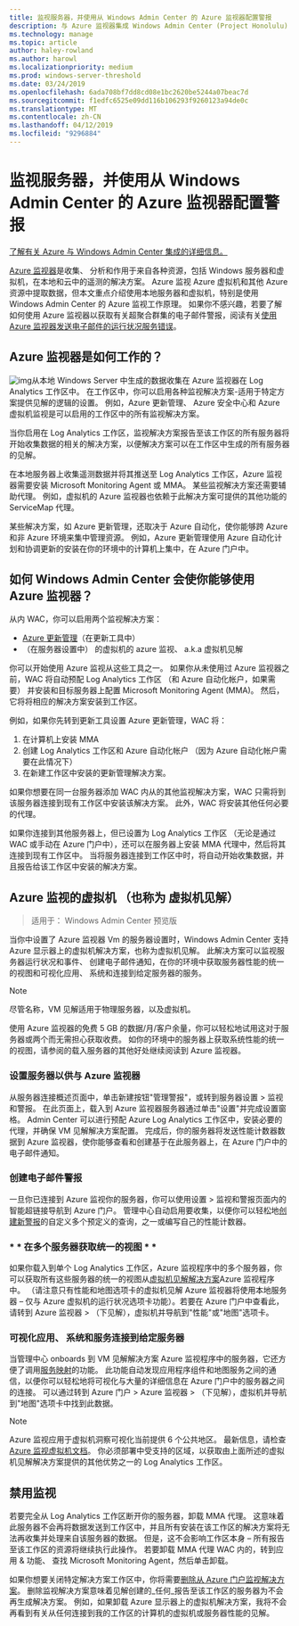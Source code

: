 ```yaml
---
title: 监视服务器，并使用从 Windows Admin Center 的 Azure 监视器配置警报
description: 与 Azure 监视器集成 Windows Admin Center (Project Honolulu)
ms.technology: manage
ms.topic: article
author: haley-rowland
ms.author: harowl
ms.localizationpriority: medium
ms.prod: windows-server-threshold
ms.date: 03/24/2019
ms.openlocfilehash: 6ada708bf7dd8cd08e1bc2620be5244a07beac7d
ms.sourcegitcommit: f1edfc6525e09dd116b106293f9260123a94de0c
ms.translationtype: MT
ms.contentlocale: zh-CN
ms.lasthandoff: 04/12/2019
ms.locfileid: "9296884"
---
```

# 监视服务器，并使用从 Windows Admin Center 的 Azure 监视器配置警报

[了解有关 Azure 与 Windows Admin Center 集成的详细信息。](../plan/azure-integration-options.md)

[Azure 监视器](https://docs.microsoft.com/azure/azure-monitor/overview)是收集、 分析和作用于来自各种资源，包括 Windows 服务器和虚拟机，在本地和云中的遥测的解决方案。 Azure 监视 Azure 虚拟机和其他 Azure 资源中提取数据，但本文重点介绍使用本地服务器和虚拟机，特别是使用 Windows Admin Center 的 Azure 监视工作原理。 如果你不感兴趣，若要了解如何使用 Azure 监视器以获取有关超聚合群集的电子邮件警报，阅读有关[使用 Azure 监视器发送电子邮件的运行状况服务错误](https://docs.microsoft.com/windows-server/storage/storage-spaces/configure-azure-monitor)。

## Azure 监视器是如何工作的？
![img](../media/azure-monitor-diagram.png)从本地 Windows Server 中生成的数据收集在 Azure 监视器在 Log Analytics 工作区中。 在工作区中，你可以启用各种监视解决方案-适用于特定方案提供见解的逻辑的设置。 例如，Azure 更新管理、 Azure 安全中心和 Azure 虚拟机监视是可以启用的工作区中的所有监视解决方案。 

当你启用在 Log Analytics 工作区，监视解决方案报告至该工作区的所有服务器将开始收集数据的相关的解决方案，以便解决方案可以在工作区中生成的所有服务器的见解。 

在本地服务器上收集遥测数据并将其推送至 Log Analytics 工作区，Azure 监视器需要安装 Microsoft Monitoring Agent 或 MMA。 某些监视解决方案还需要辅助代理。 例如，虚拟机的 Azure 监视器也依赖于此解决方案可提供的其他功能的 ServiceMap 代理。 

某些解决方案，如 Azure 更新管理，还取决于 Azure 自动化，使你能够跨 Azure 和非 Azure 环境来集中管理资源。 例如，Azure 更新管理使用 Azure 自动化计划和协调更新的安装在你的环境中的计算机上集中，在 Azure 门户中。


## 如何 Windows Admin Center 会使你能够使用 Azure 监视器？

从内 WAC，你可以启用两个监视解决方案：

- [Azure 更新管理](azure-update-management.md)（在更新工具中）
- （在服务器设置中） 的虚拟机的 azure 监视、 a.k.a 虚拟机见解

你可以开始使用 Azure 监视从这些工具之一。 如果你从未使用过 Azure 监视器之前，WAC 将自动预配 Log Analytics 工作区 （和 Azure 自动化帐户，如果需要） 并安装和目标服务器上配置 Microsoft Monitoring Agent (MMA)。 然后，它将将相应的解决方案安装到工作区。 

例如，如果你先转到更新工具设置 Azure 更新管理，WAC 将：

1. 在计算机上安装 MMA
2. 创建 Log Analytics 工作区和 Azure 自动化帐户 （因为 Azure 自动化帐户需要在此情况下）
3. 在新建工作区中安装的更新管理解决方案。

如果你想要在同一台服务器添加 WAC 内从的其他监视解决方案，WAC 只需将到该服务器连接到现有工作区中安装该解决方案。 此外，WAC 将安装其他任何必要的代理。

如果你连接到其他服务器上，但已设置为 Log Analytics 工作区 （无论是通过 WAC 或手动在 Azure 门户中），还可以在服务器上安装 MMA 代理中，然后将其连接到现有工作区中。 当将服务器连接到工作区中时，将自动开始收集数据，并且报告给该工作区中安装的解决方案。

## Azure 监视的虚拟机 （也称为 虚拟机见解）
>适用于： Windows Admin Center 预览版

当你中设置了 Azure 监视器 Vm 的服务器设置时，Windows Admin Center 支持 Azure 显示器上的虚拟机解决方案，也称为虚拟机见解。 此解决方案可以监视服务器运行状况和事件、 创建电子邮件通知，在你的环境中获取服务器性能的统一的视图和可视化应用、 系统和连接到给定服务器的服务。

> [!NOTE]
> 尽管名称，VM 见解适用于物理服务器，以及虚拟机。

使用 Azure 监视器的免费 5 GB 的数据/月/客户余量，你可以轻松地试用这对于服务器或两个而无需担心获取收费。 如你的环境中的服务器上获取系统性能的统一的视图，请参阅的载入服务器的其他好处继续阅读到 Azure 监视器。

### **设置服务器以供与 Azure 监视器**

从服务器连接概述页面中，单击新建按钮"管理警报"，或转到服务器设置 > 监视和警报。 在此页面上，载入到 Azure 监视器服务器通过单击"设置"并完成设置窗格。 Admin Center 可以进行预配 Azure Log Analytics 工作区中，安装必要的代理，并确保 VM 见解解决方案配置。 完成后，你的服务器将发送性能计数器数据到 Azure 监视器，使你能够查看和创建基于在此服务器上，在 Azure 门户中的电子邮件通知。

### **创建电子邮件警报**

一旦你已连接到 Azure 监视你的服务器，你可以使用设置 > 监视和警报页面内的智能超链接导航到 Azure 门户。 管理中心自动启用要收集，以便你可以轻松地[创建新警报](https://docs.microsoft.com/azure/azure-monitor/platform/alerts-log)的自定义多个预定义的查询，之一或编写自己的性能计数器。

### * * 在多个服务器获取统一的视图 * *

如果你载入到单个 Log Analytics 工作区，Azure 监视程序中的多个服务器，你可以获取所有这些服务器的统一的视图从[虚拟机见解解决方案](https://docs.microsoft.com/azure/azure-monitor/insights/vminsights-overview)Azure 监视程序中。  （请注意只有性能和地图选项卡的虚拟机见解 Azure 监视器将使用本地服务器 – 仅与 Azure 虚拟机的运行状况选项卡功能）。若要在 Azure 门户中查看此，请转到 Azure 监视器 > （下见解），虚拟机并导航到"性能"或"地图"选项卡。

### **可视化应用、 系统和服务连接到给定服务器**

当管理中心 onboards 到 VM 见解解决方案 Azure 监视程序中的服务器，它还方便了调用[服务映射](https://docs.microsoft.com/azure/azure-monitor/insights/service-map)的功能。 此功能自动发现应用程序组件和地图服务之间的通信，以便你可以轻松地将可视化与大量的详细信息在 Azure 门户中的服务器之间的连接。 可以通过转到 Azure 门户 > Azure 监视器 > （下见解），虚拟机并导航到"地图"选项卡中找到此数据。

> [!NOTE]
> Azure 监视应用于虚拟机洞察可视化当前提供 6 个公共地区。  最新信息，请检查[Azure 监视虚拟机文档](https://docs.microsoft.com/azure/azure-monitor/insights/vminsights-onboard#log-analytics)。  你必须部署中受支持的区域，以获取由上面所述的虚拟机见解解决方案提供的其他优势之一的 Log Analytics 工作区。

## 禁用监视

若要完全从 Log Analytics 工作区断开你的服务器，卸载 MMA 代理。 这意味着此服务器不会再将数据发送到工作区中，并且所有安装在该工作区的解决方案将无法再收集并处理来自该服务器的数据。 但是，这不会影响工作区本身 – 所有报告至该工作区的资源将继续执行此操作。 若要卸载 MMA 代理 WAC 内的，转到应用 & 功能、 查找 Microsoft Monitoring Agent，然后单击卸载。

如果你想要关闭特定解决方案工作区中，你将需要[删除从 Azure 门户监视解决方案](https://docs.microsoft.com/azure/azure-monitor/insights/solutions#remove-a-management-solution)。 删除监视解决方案意味着见解创建的_任何_报告至该工作区的服务器为不会再生成解决方案。 例如，如果卸载 Azure 显示器上的虚拟机解决方案，我将不会再看到有关从任何连接到我的工作区的计算机的虚拟机或服务器性能的见解。